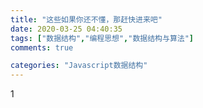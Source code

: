```yaml
---
title: "这些如果你还不懂，那赶快进来吧"
date: 2020-03-25 04:40:35
tags: ["数据结构","编程思想","数据结构与算法"]
comments: true

categories: "Javascript数据结构"
---
```

1